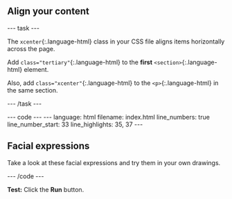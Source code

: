 <h2 class="c-project-heading--task">Align your content</h2>

--- task ---

The `xcenter`{:.language-html} class in your CSS file aligns items horizontally across the page. 

Add `class="tertiary"`{:.language-html} to the **first** `<section>`{:.language-html} element.

Also, add `class="xcenter"`{:.language-html} to the `<p>`{:.language-html} in the same section.

--- /task ---

<div class="c-project-code">
--- code ---
---
language: html
filename: index.html
line_numbers: true
line_number_start: 33
line_highlights: 35, 37
---
    <!-- The main content for the web page goes between the main tags -->
    <main class="primary">
      <section class="tertiary">
        <h2>Facial expressions</h2>
        <p class="xcenter">Take a look at these facial expressions and try them in your own drawings.</p>
      </section>

--- /code ---
</div>



**Test:** Click the **Run** button. 